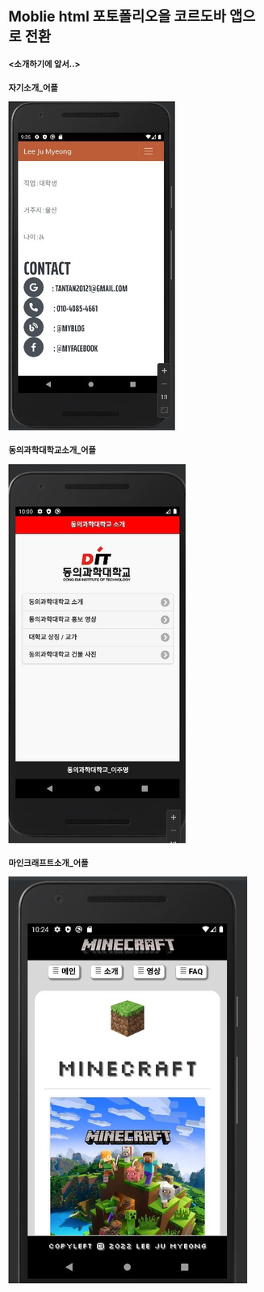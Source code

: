 # Moblie html 포토폴리오을 코르도바 앱으로 전환
### <소개하기에 앞서..>


### 자기소개_어플
  ![자기소개](./자기소개서_앱.jpg)
### 동의과학대학교소개_어플
  ![동의과학대학교](./동의과학대학교_앱.jpg)
### 마인크래프트소개_어플
  ![마인크래프트](./마인크래프트_앱.jpg)
